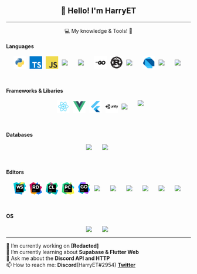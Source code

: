 <h2 align="center">👋 Hello! I'm HarryET</h2>

***

<p align="center">💻 My knowledge & Tools! 🚀</p>
<h4>Languages</h4>
<p style="display: flex; flex-direction: row; justify-content: center; align-items: center; width: 100%;">
  <img style="padding-left: 10px;" width="34" src="https://raw.githubusercontent.com/github/explore/80688e429a7d4ef2fca1e82350fe8e3517d3494d/topics/python/python.png" />
  <img style="padding-left: 10px;" width="34" src="https://raw.githubusercontent.com/github/explore/80688e429a7d4ef2fca1e82350fe8e3517d3494d/topics/typescript/typescript.png" />
  <img style="padding-left: 10px;" width="34" src="https://raw.githubusercontent.com/github/explore/80688e429a7d4ef2fca1e82350fe8e3517d3494d/topics/javascript/javascript.png" />
  <img style="padding-left: 10px;" width="34" src="https://iconape.com/wp-content/files/sh/51404/svg/c--4.svg" />
  <img style="padding-left: 10px;" width="34" src="https://user-images.githubusercontent.com/42747200/46140125-da084900-c26d-11e8-8ea7-c45ae6306309.png" />
  <img style="padding-left: 10px;" width="34" src="https://raw.githubusercontent.com/github/explore/80688e429a7d4ef2fca1e82350fe8e3517d3494d/topics/go/go.png" />
  <img style="padding-left: 10px;" width="34" src="https://raw.githubusercontent.com/github/explore/80688e429a7d4ef2fca1e82350fe8e3517d3494d/topics/rust/rust.png" />
  <img style="padding-left: 10px;" width="34" src="https://www.pinclipart.com/picdir/big/544-5441989_graphql-graphql-logo-png-clipart.png" />
  <img style="padding-left: 10px;" width="34" src="https://raw.githubusercontent.com/github/explore/80688e429a7d4ef2fca1e82350fe8e3517d3494d/topics/dart/dart.png" />
  <img style="padding-left: 10px;" width="34" src="https://cdn.worldvectorlogo.com/logos/kotlin-1.svg" />
  <img style="padding-left: 10px;" width="34" src="https://cdn.iconscout.com/icon/free/png-512/java-43-569305.png" />
</p>
<br>
<h4>Frameworks & Libaries</h4>
<p style="display: flex; flex-direction: row; justify-content: center; align-items: center; width: 100%;">
  <img style="padding-left: 10px;" width="34" src="https://raw.githubusercontent.com/github/explore/80688e429a7d4ef2fca1e82350fe8e3517d3494d/topics/react/react.png" />
  <img style="padding-left: 10px;" width="34" src="https://raw.githubusercontent.com/github/explore/80688e429a7d4ef2fca1e82350fe8e3517d3494d/topics/vue/vue.png" />
  <img style="padding-left: 10px;" width="34" src="https://raw.githubusercontent.com/github/explore/80688e429a7d4ef2fca1e82350fe8e3517d3494d/topics/flutter/flutter.png" />
  <img style="padding-left: 10px;" width="34" src="https://raw.githubusercontent.com/github/explore/80688e429a7d4ef2fca1e82350fe8e3517d3494d/topics/unity/unity.png" />
  <img style="padding-left: 10px;" width="34" src="https://raw.githubusercontent.com/sveltejs/svelte/29052aba7d0b78316d3a52aef1d7ddd54fe6ca84/site/static/images/svelte-android-chrome-512.png" />
  <img style="padding-left: 10px;" height="34" src="https://user-images.githubusercontent.com/29015545/115156888-74c01180-a07e-11eb-8216-999fb4c17c32.png"/>
</p>
<br>
<h4>Databases</h4>
<p style="display: flex; flex-direction: row; justify-content: center; align-items: center; width: 100%;">
  <img style="padding-left: 10px;" width="34" src="https://cdn.iconscout.com/icon/free/png-512/postgresql-226047.png" />
  <img style="padding-left: 10px;" width="34" src="https://cdn.iconscout.com/icon/free/png-512/mongodb-226029.png" />
</p>
<br>
<h4>Editors</h4>
<p style="display: flex; flex-direction: row; justify-content: center; align-items: center; width: 100%;">
  <img style="padding-left: 10px;" width="34" src="https://github.com/HarryET/HarryET/raw/master/assets/icon-webstorm.png" />
  <img style="padding-left: 10px;" width="34" src="https://github.com/HarryET/HarryET/raw/master/assets/icon-rider.png" />
  <img style="padding-left: 10px;" width="34" src="https://github.com/HarryET/HarryET/raw/master/assets/icon_CLion.png" />
  <img style="padding-left: 10px;" width="34" src="https://github.com/HarryET/HarryET/raw/master/assets/icon-pycharm.png" />
  <img style="padding-left: 10px;" width="34" src="https://github.com/HarryET/HarryET/raw/master/assets/icon-goland.png" />
  <img style="padding-left: 10px;" width="34" src="https://resources.jetbrains.com/storage/products/datagrip/img/meta/datagrip_logo_300x300.png" />
  <img style="padding-left: 10px;" width="34" src="https://upload.wikimedia.org/wikipedia/commons/thumb/9/9c/IntelliJ_IDEA_Icon.svg/1200px-IntelliJ_IDEA_Icon.svg.png" />
  <img style="padding-left: 10px;" width="34" src="https://upload.wikimedia.org/wikipedia/commons/thumb/9/9a/Visual_Studio_Code_1.35_icon.svg/1024px-Visual_Studio_Code_1.35_icon.svg.png" />
  <img style="padding-left: 10px;" width="34" src="https://upload.wikimedia.org/wikipedia/commons/thumb/5/59/Visual_Studio_Icon_2019.svg/1200px-Visual_Studio_Icon_2019.svg.png" />
  <img style="padding-left: 10px;" width="34" src="https://storage.googleapis.com/indie-hackers.appspot.com/product-avatars/insomnia/ibTLPyjwVebnZjMGKvz6ztarnuV2" />
  <img style="padding-left: 10px;" width="34" src="https://secureideas.com/blog/wp-content/uploads/2019/03/postman2.png"/>
</p>
<br>
<h4>OS</h4>
<p style="display: flex; flex-direction: row; justify-content: center; align-items: center; width: 100%;">
  <img style="padding-left: 10px;" width="34" src="https://upload.wikimedia.org/wikipedia/commons/thumb/5/5f/Windows_logo_-_2012.svg/1200px-Windows_logo_-_2012.svg.png" />
  <img style="padding-left: 10px;" width="34" src="https://assets.ubuntu.com/v1/29985a98-ubuntu-logo32.png" />
</p>

***

🔭 I’m currently working on **[Redacted]**<br>
🌱 I’m currently learning about **Supabase & Flutter Web**<br>
💬 Ask me about the **Discord API and HTTP**<br>
📫 How to reach me: **Discord**(HarryET#2954) [**Twitter**](https://twitter.com/TheHarryET)<br>

